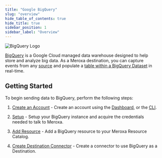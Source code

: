 ```yaml
---
title: "Google BigQuery"
slug: "overview"
hide_table_of_contents: true
hide_title: true
sidebar_position: 1
sidebar_label: "Overview"
---
```


<div style={{ textAlign: "center" }}>
  <img alt="BigQuery Logo" style={{ maxWidth: "500px" }} src="/images/resources/bigquery.png" />
</div>

[BigQuery](https://cloud.google.com/bigquery) is a Google Cloud managed data warehouse designed to help store and analyze big data. As a Meroxa destination, you can capture events from any [source](/docs/sources/overview) and populate a [table within a BigQuery Dataset](https://cloud.google.com/bigquery/docs/tables) in real-time.

## Getting Started

To begin sending data to BigQuery, perform the following steps:

1. [Create an Account](http://dashboard.meroxa.io/) - Create an account using the [Dashboard](http://dashboard.meroxa.io/), or the [CLI](/cli/installation-guide).
   
2. [Setup](/docs/destinations/bigquery/setup) - Setup your BigQuery instance and acquire the credentials needed to talk to Meroxa.

3. [Add Resource](/docs/destinations/bigquery/add-resource) - Add a BigQuery resource to your Meroxa Resource Catalog.

4. [Create Destination Connector](docs/destinations/bigquery/create-connector) - Create a connector to use BigQuery as a Destination.


